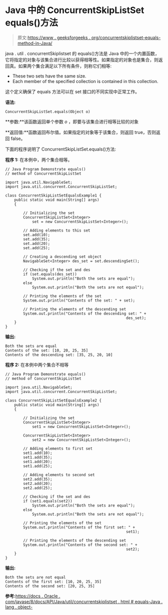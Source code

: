 # Java 中的 ConcurrentSkipListSet equals()方法

> 原文:[https://www . geeksforgeeks . org/concurrentskiplistset-equals-method-in-Java/](https://www.geeksforgeeks.org/concurrentskiplistset-equals-method-in-java/)

java . util . concurrentSkiplistset 的 equals()方法是 Java 中的一个内置函数，它将指定的对象与该集合进行比较以获得相等性。如果指定的对象也是集合，则返回真。如果两个集合满足以下所有条件，则称它们相等:

*   These two sets have the same size.
*   Each member of the specified collection is contained in this collection.

这个定义确保了 equals 方法可以在 set 接口的不同实现中正常工作。

**语法:**

```
ConcurrentSkipListSet.equals(Object o)
```

**参数:**该函数返回单个参数 *o* ，即要与该集合进行相等比较的对象

**返回值:**函数返回布尔值。如果指定的对象等于该集合，则返回 true，否则返回 false。

下面的程序说明了 ConcurrentSkipListSet.equals()方法:

**程序 1:** 在本例中，两个集合相等。

```
// Java Program Demonstrate equals()
// method of ConcurrentSkipListSet

import java.util.NavigableSet;
import java.util.concurrent.ConcurrentSkipListSet;

class ConcurrentSkipListSetEqualsExample1 {
    public static void main(String[] args)
    {

        // Initializing the set
        ConcurrentSkipListSet<Integer>
            set = new ConcurrentSkipListSet<Integer>();

        // Adding elements to this set
        set.add(10);
        set.add(35);
        set.add(20);
        set.add(25);

        // Creating a descending set object
        NavigableSet<Integer> des_set = set.descendingSet();

        // Checking if the set and des
        if (set.equals(des_set))
            System.out.println("Both the sets are equal");
        else
            System.out.println("Both the sets are not equal");

        // Printing the elements of the set
        System.out.println("Contents of the set: " + set);

        // Printing the elements of the descending set
        System.out.println("Contents of the descending set: " + 
                                                      des_set);
    }
}
```

**输出:**

```
Both the sets are equal
Contents of the set: [10, 20, 25, 35]
Contents of the descending set: [35, 25, 20, 10]

```

**程序 2:** 在本例中两个集合不相等

```
// Java Program Demonstrate equals()
// method of ConcurrentSkipListSet

import java.util.NavigableSet;
import java.util.concurrent.ConcurrentSkipListSet;

class ConcurrentSkipListSetEqualsExample2 {
    public static void main(String[] args)
    {

        // Initializing the set
        ConcurrentSkipListSet<Integer>
            set1 = new ConcurrentSkipListSet<Integer>();

        ConcurrentSkipListSet<Integer>
            set2 = new ConcurrentSkipListSet<Integer>();

        // Adding elements to first set
        set1.add(10);
        set1.add(35);
        set1.add(20);
        set1.add(25);

        // Adding elements to second set
        set2.add(35);
        set2.add(20);
        set2.add(25);

        // Checking if the set and des
        if (set1.equals(set2))
            System.out.println("Both the sets are equal");
        else
            System.out.println("Both the sets are not equal");

        // Printing the elements of the set
        System.out.println("Contents of the first set: " + 
                                                      set1);

        // Printing the elements of the descending set
        System.out.println("Contents of the second set: " + 
                                                      set2);
    }
}
```

**输出:**

```
Both the sets are not equal
Contents of the first set: [10, 20, 25, 35]
Contents of the second set: [20, 25, 35]

```

**参考:**[https://docs . Oracle . com/javase/8/docs/API/Java/util/concurrentskiplistset . html # equals-Java . lang . object-](https://docs.oracle.com/javase/8/docs/api/java/util/concurrent/ConcurrentSkipListSet.html#equals-java.lang.Object-)